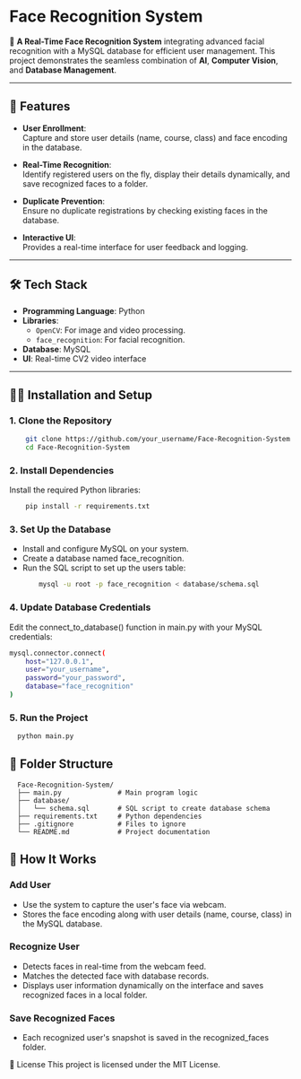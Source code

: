# Face Recognition System  

🚀 **A Real-Time Face Recognition System** integrating advanced facial recognition with a MySQL database for efficient user management. This project demonstrates the seamless combination of **AI**, **Computer Vision**, and **Database Management**.

---

## 🌟 Features  

- **User Enrollment**:  
  Capture and store user details (name, course, class) and face encoding in the database.

- **Real-Time Recognition**:  
  Identify registered users on the fly, display their details dynamically, and save recognized faces to a folder.

- **Duplicate Prevention**:  
  Ensure no duplicate registrations by checking existing faces in the database.

- **Interactive UI**:  
  Provides a real-time interface for user feedback and logging.

---

## 🛠️ Tech Stack  

- **Programming Language**: Python  
- **Libraries**:  
  - `OpenCV`: For image and video processing.  
  - `face_recognition`: For facial recognition.  
- **Database**: MySQL  
- **UI**: Real-time CV2 video interface

---

## 🧑‍💻 Installation and Setup  

### 1. Clone the Repository  
  ```bash
      git clone https://github.com/your_username/Face-Recognition-System.git
      cd Face-Recognition-System
  ```


### 2. Install Dependencies
Install the required Python libraries:

  ```bash
      pip install -r requirements.txt
  ```

### 3. Set Up the Database
- Install and configure MySQL on your system.
- Create a database named face_recognition.
- Run the SQL script to set up the users table:
  ```bash
      mysql -u root -p face_recognition < database/schema.sql
  ```
  
### 4. Update Database Credentials
Edit the connect_to_database() function in main.py with your MySQL credentials:

  ```bash
  mysql.connector.connect(
      host="127.0.0.1",
      user="your_username",
      password="your_password",
      database="face_recognition"
  )
  ```

### 5. Run the Project
  ```bash
    python main.py
  ```

## 📂 Folder Structure
  ```
    Face-Recognition-System/
    ├── main.py              # Main program logic
    ├── database/
    │   └── schema.sql       # SQL script to create database schema
    ├── requirements.txt     # Python dependencies
    ├── .gitignore           # Files to ignore
    └── README.md            # Project documentation
  ```

## 📜 How It Works
### Add User
- Use the system to capture the user's face via webcam.
- Stores the face encoding along with user details (name, course, class) in the MySQL database.
### Recognize User
- Detects faces in real-time from the webcam feed.
- Matches the detected face with database records.
- Displays user information dynamically on the interface and saves recognized faces in a local folder.
### Save Recognized Faces
- Each recognized user's snapshot is saved in the recognized_faces folder.


📜 License
This project is licensed under the MIT License.
